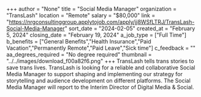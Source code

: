 +++
author = "None"
title = "Social Media Manager"
organization = "TransLash"
location = "Remote"
salary = "$80,000"
link = "https://nrgconsultinggroup.applytojob.com/apply/jj8WSfLTRJ/TransLash-Social-Media-Manager"
sort_date = "2024-02-05"
created_at = "February 5, 2024"
closing_date = "February 19, 2024"
a_job_type = ["Full Time"]
b_benefits = ["General Benefits","Health Insurance","Paid Vacation","Permanently Remote","Paid Leave","Sick time"]
c_feedback = ""
aa_degrees_required = "No degree required"
thumbnail = "../../images/download_f00a82f6.png"
+++
TransLash tells trans stories to save trans lives. TransLash is looking for a reliable and collaborative Social Media Manager to support shaping and implementing our strategy for storytelling and audience development on different platforms. The Social Media Manager will report to the Interim Director of Digital Media & Social.